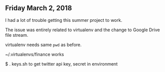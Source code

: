 ## Friday March 2, 2018

I had a lot of trouble getting this summer project to work.

The issue was entirely related to virtualenv and the change to Google Drive file stream.

virtualenv needs same `pwd` as before.

~/.virtualenvs/finance works

$ . keys.sh to get twitter api key, secret in environment
